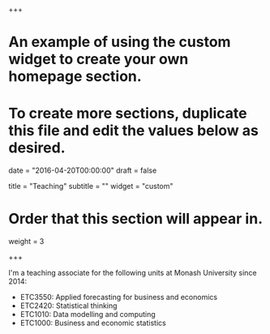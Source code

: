 +++
# An example of using the custom widget to create your own homepage section.
# To create more sections, duplicate this file and edit the values below as desired.

date = "2016-04-20T00:00:00"
draft = false

title = "Teaching"
subtitle = ""
widget = "custom"

# Order that this section will appear in.
weight = 3

+++

I'm a teaching associate for the following units at Monash University since 2014:

* ETC3550: Applied forecasting for business and economics
* ETC2420: Statistical thinking
* ETC1010: Data modelling and computing
* ETC1000: Business and economic statistics
